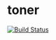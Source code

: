 # toner

[![Build Status](https://travis-ci.org/jsreport/toner.png?branch=master)](https://travis-ci.org/jsreport/toner)
